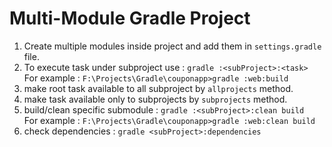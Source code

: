 # **Multi-Module Gradle Project**

1. Create multiple modules inside project and add them in `settings.gradle` file.
2. To execute task under subproject use : `gradle :<subProject>:<task>`<br> For example : ```F:\Projects\Gradle\couponapp>gradle :web:build```
3. make root task available to all subproject by `allprojects` method.
4. make task available only to subprojects by `subprojects` method.
5. build/clean specific submodule : `gradle :<subProject>:clean build`<br>  For example : ```F:\Projects\Gradle\couponapp>gradle :web:clean build```
6. check dependencies : `gradle <subProject>:dependencies`